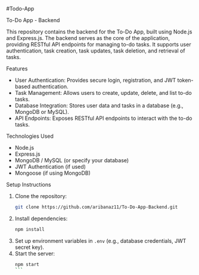 #Todo-App

To-Do App - Backend

This repository contains the backend for the To-Do App, built using Node.js and Express.js. The backend serves as the core of the application, providing RESTful API endpoints for managing to-do tasks. It supports user authentication, task creation, task updates, task deletion, and retrieval of tasks.

Features
- User Authentication: Provides secure login, registration, and JWT token-based authentication.
- Task Management: Allows users to create, update, delete, and list to-do tasks.
- Database Integration: Stores user data and tasks in a database (e.g., MongoDB or MySQL).
- API Endpoints: Exposes RESTful API endpoints to interact with the to-do tasks.

Technologies Used
- Node.js
- Express.js
- MongoDB / MySQL (or specify your database)
- JWT Authentication (if used)
- Mongoose (if using MongoDB)

Setup Instructions
1. Clone the repository:
   ```bash
   git clone https://github.com/aribanaz11/To-Do-App-Backend.git
   ```
2. Install dependencies:
   ```bash
   npm install
   ```
3. Set up environment variables in `.env` (e.g., database credentials, JWT secret key).
4. Start the server:
   ```bash
   npm start
   ``` 
 
 
